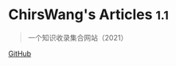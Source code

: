 # ChirsWang's Articles <small>1.1</small>

> 一个知识收录集合网站（2021）

[GitHub](https://github.com/SilverComet7/My-Article-collection)
